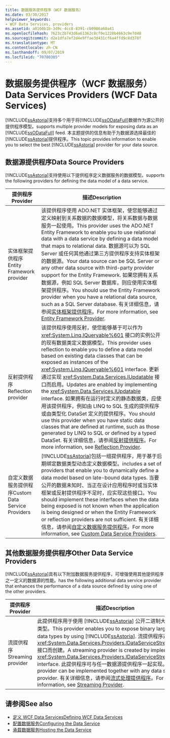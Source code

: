 ```yaml
---
title: 数据服务提供程序（WCF 数据服务）
ms.date: 03/30/2017
helpviewer_keywords:
- WCF Data Services, providers
ms.assetid: a0160b1b-3d9c-4cc8-8391-cb0986a60a41
ms.openlocfilehash: 7623c2b743d6a61362c8cf0e1228b4663c9e7d48
ms.sourcegitcommit: d2e1dfa7ef2d4e9ffae3d431cf6a4ffd9c8d378f
ms.translationtype: MT
ms.contentlocale: zh-CN
ms.lasthandoff: 09/07/2019
ms.locfileid: "70780385"
---
```

# <a name="data-services-providers-wcf-data-services"></a><span data-ttu-id="1ec9f-102">数据服务提供程序（WCF 数据服务）</span><span class="sxs-lookup"><span data-stu-id="1ec9f-102">Data Services Providers (WCF Data Services)</span></span>
[!INCLUDE[ssAstoria](../../../../includes/ssastoria-md.md)]<span data-ttu-id="1ec9f-103">支持多个用于将[!INCLUDE[ssODataFull](../../../../includes/ssodatafull-md.md)]数据作为源公开的提供程序模型。</span><span class="sxs-lookup"><span data-stu-id="1ec9f-103">supports multiple provider models for exposing data as an [!INCLUDE[ssODataFull](../../../../includes/ssodatafull-md.md)] feed.</span></span> <span data-ttu-id="1ec9f-104">本主题提供的信息有助于为数据源选择最佳的 [!INCLUDE[ssAstoria](../../../../includes/ssastoria-md.md)]提供程序。</span><span class="sxs-lookup"><span data-stu-id="1ec9f-104">This topic provides information to enable you to select the best [!INCLUDE[ssAstoria](../../../../includes/ssastoria-md.md)] provider for your data source.</span></span>  
  
## <a name="data-source-providers"></a><span data-ttu-id="1ec9f-105">数据源提供程序</span><span class="sxs-lookup"><span data-stu-id="1ec9f-105">Data Source Providers</span></span>  
 [!INCLUDE[ssAstoria](../../../../includes/ssastoria-md.md)]<span data-ttu-id="1ec9f-106">支持使用以下提供程序定义数据服务的数据模型。</span><span class="sxs-lookup"><span data-stu-id="1ec9f-106">supports the following providers for defining the data model of a data service.</span></span>  
  
|<span data-ttu-id="1ec9f-107">提供程序</span><span class="sxs-lookup"><span data-stu-id="1ec9f-107">Provider</span></span>|<span data-ttu-id="1ec9f-108">描述</span><span class="sxs-lookup"><span data-stu-id="1ec9f-108">Description</span></span>|  
|--------------|-----------------|  
|<span data-ttu-id="1ec9f-109">实体框架提供程序</span><span class="sxs-lookup"><span data-stu-id="1ec9f-109">Entity Framework provider</span></span>|<span data-ttu-id="1ec9f-110">该提供程序使用 ADO.NET 实体框架，使您能够通过定义映射到关系数据的数据模型，将关系数据与数据服务一起使用。</span><span class="sxs-lookup"><span data-stu-id="1ec9f-110">This provider uses the ADO.NET Entity Framework to enable you to use relational data with a data service by defining a data model that maps to relational data.</span></span> <span data-ttu-id="1ec9f-111">数据源可以为 SQL Server 或任何其他通过第三方提供程序支持实体框架的数据源。</span><span class="sxs-lookup"><span data-stu-id="1ec9f-111">Your data source can be SQL Server or any other data source with third-party provider support for the Entity Framework.</span></span> <span data-ttu-id="1ec9f-112">如果您拥有关系数据源，例如 SQL Server 数据库，则应使用实体框架提供程序。</span><span class="sxs-lookup"><span data-stu-id="1ec9f-112">You should use the Entity Framework provider when you have a relational data source, such as a SQL Server database.</span></span> <span data-ttu-id="1ec9f-113">有关详细信息，请参阅[实体框架提供程序](entity-framework-provider-wcf-data-services.md)。</span><span class="sxs-lookup"><span data-stu-id="1ec9f-113">For more information, see [Entity Framework Provider](entity-framework-provider-wcf-data-services.md).</span></span>|  
|<span data-ttu-id="1ec9f-114">反射提供程序</span><span class="sxs-lookup"><span data-stu-id="1ec9f-114">Reflection provider</span></span>|<span data-ttu-id="1ec9f-115">该提供程序使用反射，使您能够基于可以作为 <xref:System.Linq.IQueryable%601> 接口的实例公开的现有数据类定义数据模型。</span><span class="sxs-lookup"><span data-stu-id="1ec9f-115">This provider uses reflection to enable you to define a data model based on existing data classes that can be exposed as instances of the <xref:System.Linq.IQueryable%601> interface.</span></span> <span data-ttu-id="1ec9f-116">更新通过实现 <xref:System.Data.Services.IUpdatable> 接口而启用。</span><span class="sxs-lookup"><span data-stu-id="1ec9f-116">Updates are enabled by implementing the <xref:System.Data.Services.IUpdatable> interface.</span></span> <span data-ttu-id="1ec9f-117">如果拥有在运行时定义的静态数据类，应使用该提供程序，例如由 LINQ to SQL 生成的提供程序或由类型化 DataSet 定义的提供程序。</span><span class="sxs-lookup"><span data-stu-id="1ec9f-117">You should use this provider when you have static data classes that are defined at runtime, such as those generated by LINQ to SQL or defined by a typed DataSet.</span></span> <span data-ttu-id="1ec9f-118">有关详细信息，请参阅[反射提供程序](reflection-provider-wcf-data-services.md)。</span><span class="sxs-lookup"><span data-stu-id="1ec9f-118">For more information, see [Reflection Provider](reflection-provider-wcf-data-services.md).</span></span>|  
|<span data-ttu-id="1ec9f-119">自定义数据服务提供程序</span><span class="sxs-lookup"><span data-stu-id="1ec9f-119">Custom Data Service Providers</span></span>|[!INCLUDE[ssAstoria](../../../../includes/ssastoria-md.md)]<span data-ttu-id="1ec9f-120">包括一组提供程序，用于基于后期绑定数据类型动态定义数据模型。</span><span class="sxs-lookup"><span data-stu-id="1ec9f-120">includes a set of providers that enable you to dynamically define a data model based on late-bound data types.</span></span> <span data-ttu-id="1ec9f-121">当要公开的数据未知时、当正在设计应用程序时或当实体框架或反射提供程序不足时，应实现这些接口。</span><span class="sxs-lookup"><span data-stu-id="1ec9f-121">You should implement these interfaces when the data being exposed is not known when the application is being designed or when the Entity Framework or reflection providers are not sufficient.</span></span> <span data-ttu-id="1ec9f-122">有关详细信息，请参阅[自定义数据服务提供程序](custom-data-service-providers-wcf-data-services.md)。</span><span class="sxs-lookup"><span data-stu-id="1ec9f-122">For more information, see [Custom Data Service Providers](custom-data-service-providers-wcf-data-services.md).</span></span>|  
  
## <a name="other-data-service-providers"></a><span data-ttu-id="1ec9f-123">其他数据服务提供程序</span><span class="sxs-lookup"><span data-stu-id="1ec9f-123">Other Data Service Providers</span></span>  
 [!INCLUDE[ssAstoria](../../../../includes/ssastoria-md.md)]<span data-ttu-id="1ec9f-124">具有以下附加数据服务提供程序，可增强使用其他提供程序之一定义的数据源的性能。</span><span class="sxs-lookup"><span data-stu-id="1ec9f-124">has the following additional data service provider that enhances the performance of a data source defined by using one of the other providers.</span></span>  
  
|<span data-ttu-id="1ec9f-125">提供程序</span><span class="sxs-lookup"><span data-stu-id="1ec9f-125">Provider</span></span>|<span data-ttu-id="1ec9f-126">描述</span><span class="sxs-lookup"><span data-stu-id="1ec9f-126">Description</span></span>|  
|--------------|-----------------|  
|<span data-ttu-id="1ec9f-127">流提供程序</span><span class="sxs-lookup"><span data-stu-id="1ec9f-127">Streaming provider</span></span>|<span data-ttu-id="1ec9f-128">此提供程序用于使用 [!INCLUDE[ssAstoria](../../../../includes/ssastoria-md.md)] 公开二进制大型对象数据类型。</span><span class="sxs-lookup"><span data-stu-id="1ec9f-128">This provider enables you to expose binary large object data types by using [!INCLUDE[ssAstoria](../../../../includes/ssastoria-md.md)].</span></span> <span data-ttu-id="1ec9f-129">流提供程序通过实现 <xref:System.Data.Services.Providers.IDataServiceStreamProvider> 接口而创建。</span><span class="sxs-lookup"><span data-stu-id="1ec9f-129">A streaming provider is created by implementing the <xref:System.Data.Services.Providers.IDataServiceStreamProvider> interface.</span></span> <span data-ttu-id="1ec9f-130">此提供程序可与任一数据源提供程序一起实现。</span><span class="sxs-lookup"><span data-stu-id="1ec9f-130">This provider can be implemented together with any data source provider.</span></span> <span data-ttu-id="1ec9f-131">有关详细信息，请参阅[流式处理提供程序](streaming-provider-wcf-data-services.md)。</span><span class="sxs-lookup"><span data-stu-id="1ec9f-131">For more information, see [Streaming Provider](streaming-provider-wcf-data-services.md).</span></span>|  
  
## <a name="see-also"></a><span data-ttu-id="1ec9f-132">请参阅</span><span class="sxs-lookup"><span data-stu-id="1ec9f-132">See also</span></span>

- [<span data-ttu-id="1ec9f-133">定义 WCF Data Services</span><span class="sxs-lookup"><span data-stu-id="1ec9f-133">Defining WCF Data Services</span></span>](defining-wcf-data-services.md)
- [<span data-ttu-id="1ec9f-134">配置数据服务</span><span class="sxs-lookup"><span data-stu-id="1ec9f-134">Configuring the Data Service</span></span>](configuring-the-data-service-wcf-data-services.md)
- [<span data-ttu-id="1ec9f-135">承载数据服务</span><span class="sxs-lookup"><span data-stu-id="1ec9f-135">Hosting the Data Service</span></span>](hosting-the-data-service-wcf-data-services.md)
